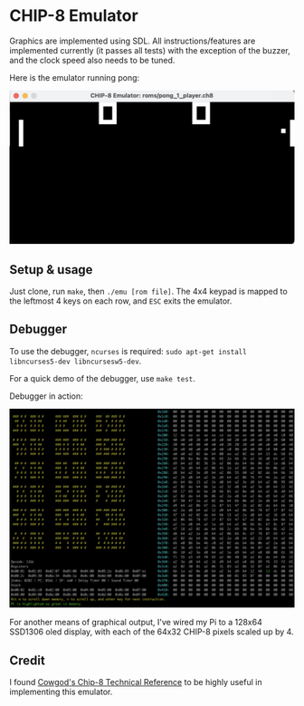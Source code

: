 # CHIP-8 Emulator

Graphics are implemented using SDL. All instructions/features are implemented currently (it passes all tests) with the exception of the buzzer, and the clock speed also needs to be tuned.

Here is the emulator running pong:

![pong](pong.png)

## Setup & usage

Just clone, run `make`, then `./emu [rom file]`. The 4x4 keypad is mapped to the leftmost 4 keys on each row, and `ESC` exits the emulator. 

## Debugger

To use the debugger, `ncurses` is required: `sudo apt-get install libncurses5-dev libncursesw5-dev`.

For a quick demo of the debugger, use `make test`.

Debugger in action: 

![debugger](image.png)

For another means of graphical output, I've wired my Pi to a 128x64 SSD1306 oled display, with each of the 64x32 CHIP-8 pixels scaled up by 4. 

## Credit
I found [Cowgod's Chip-8 Technical Reference](http://devernay.free.fr/hacks/chip8/C8TECH10.HTM) to be highly useful in implementing this emulator.
